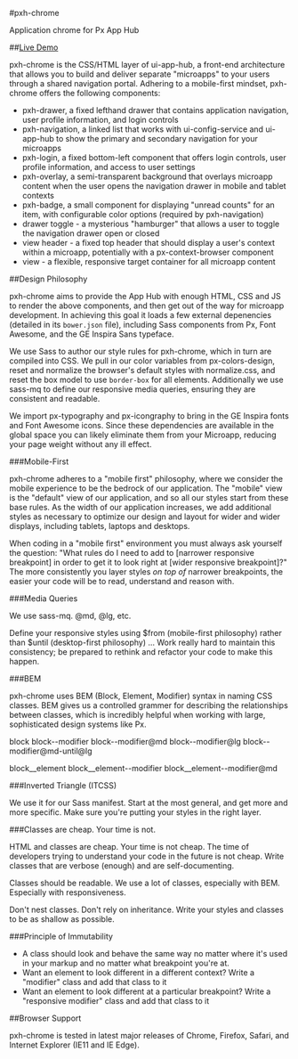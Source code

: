 #pxh-chrome

Application chrome for Px App Hub

##[Live Demo](https://github.build.ge.com/pages/hubs/pxh-chrome-demo)

pxh-chrome is the CSS/HTML layer of ui-app-hub, a front-end architecture that allows you to build and deliver separate "microapps" to your users through a shared navigation portal. Adhering to a mobile-first mindset, pxh-chrome offers the following components:

* pxh-drawer, a fixed lefthand drawer that contains application navigation, user profile information, and login controls
* pxh-navigation, a linked list that works with ui-config-service and ui-app-hub to show the primary and secondary navigation for your microapps
* pxh-login, a fixed bottom-left component that offers login controls, user profile information, and access to user settings
* pxh-overlay, a semi-transparent background that overlays microapp content when the user opens the navigation drawer in mobile and tablet contexts
* pxh-badge, a small component for displaying "unread counts" for an item, with configurable color options (required by pxh-navigation)
* drawer toggle - a mysterious "hamburger" that allows a user to toggle the navigation drawer open or closed
* view header - a fixed top header that should display a user's context within a microapp, potentially with a px-context-browser component
* view - a flexible, responsive target container for all microapp content

##Design Philosophy

pxh-chrome aims to provide the App Hub with enough HTML, CSS and JS to render the above components, and then get out of the way for microapp development. In achieving this goal it loads a few external depenencies (detailed in its `bower.json` file), including Sass components from Px, Font Awesome, and the GE Inspira Sans typeface.

We use Sass to author our style rules for pxh-chrome, which in turn are compiled into CSS. We pull in our color variables from px-colors-design, reset and normalize the browser's default styles with normalize.css, and reset the box model to use `border-box` for all elements. Additionally we use sass-mq to define our responsive media queries, ensuring they are consistent and readable.

We import px-typography and px-icongraphy to bring in the GE Inspira fonts and Font Awesome icons. Since these dependencies are available in the global space you can likely eliminate them from your Microapp, reducing your page weight without any ill effect. 


###Mobile-First

pxh-chrome adheres to a "mobile first" philosophy, where we consider the mobile experience to be the bedrock of our application. The "mobile" view is the "default" view of our application, and so all our styles start from these base rules. As the width of our application increases, we add additional styles as necessary to optimize our design and layout for wider and wider displays, including tablets, laptops and desktops.

When coding in a "mobile first" environment you must always ask yourself the question: "What rules do I need to add to [narrower responsive breakpoint] in order to get it to look right at [wider responsive breakpoint]?" The more consistently you layer styles _on top of_ narrower breakpoints, the easier your code will be to read, understand and reason with.


###Media Queries

We use sass-mq. @md, @lg, etc.

Define your responsive styles using $from (mobile-first philosophy) rather than $until (desktop-first philosophy) ... Work really hard to maintain this consistency; be prepared to rethink and refactor your code to make this happen.


###BEM

pxh-chrome uses BEM (Block, Element, Modifier) syntax in naming CSS classes. BEM gives us a controlled grammer for describing the relationships between classes, which is incredibly helpful when working with large, sophisticated design systems like Px.

block
block--modifier
block--modifier@md
block--modifier@lg
block--modifier@md-until@lg

block__element
block__element--modifier
block__element--modifier@md


###Inverted Triangle (ITCSS)

We use it for our Sass manifest. Start at the most general, and get more and more specific. Make sure you're putting your styles in the right layer.


###Classes are cheap. Your time is not.

HTML and classes are cheap. Your time is not cheap. The time of developers trying to understand your code in the future is not cheap. Write classes that are verbose (enough) and are self-documenting.

Classes should be readable. We use a lot of classes, especially with BEM. Especially with responsiveness.

Don't nest classes. Don't rely on inheritance. Write your styles and classes to be as shallow as possible.


###Principle of Immutability

  * A class should look and behave the same way no matter where it's used in your markup and no matter what breakpoint you're at.
  * Want an element to look different in a different context? Write a "modifier" class and add that class to it
  * Want an element to look different at a particular breakpoint? Write a "responsive modifier" class and add that class to it


##Browser Support

pxh-chrome is tested in latest major releases of Chrome, Firefox, Safari, and Internet Explorer (IE11 and IE Edge).

